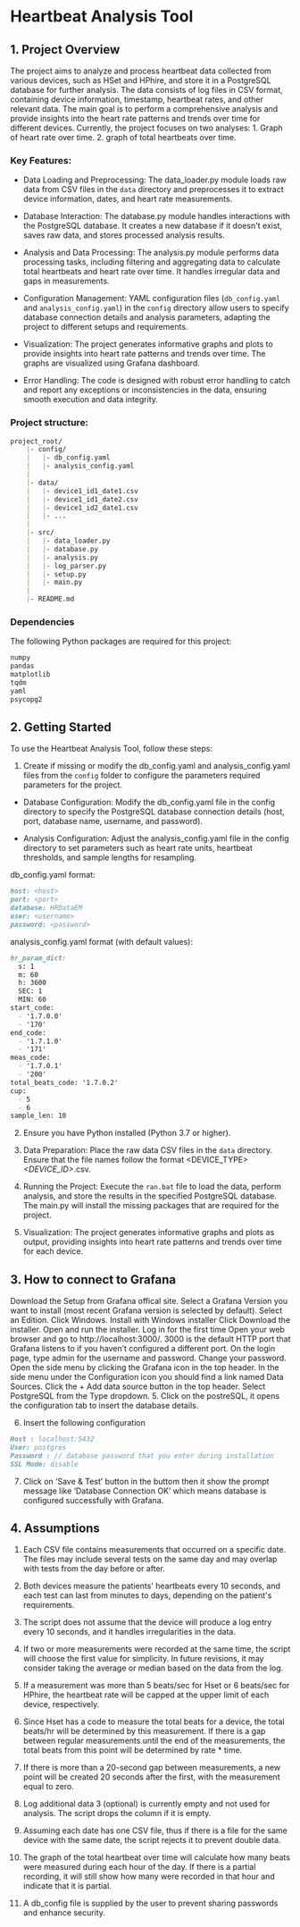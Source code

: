 # Heartbeat Analysis Tool

## 1. Project Overview
The project aims to analyze and process heartbeat data collected from various devices, such as HSet and HPhire, and store it in a PostgreSQL database for further analysis. The data consists of log files in CSV format, containing device information, timestamp, heartbeat rates, and other relevant data. The main goal is to perform a comprehensive analysis and provide insights into the heart rate patterns and trends over time for different devices. Currently, the project focuses on two analyses: 1. Graph of heart rate over time. 2. graph of total heartbeats over time.

### Key Features:

* Data Loading and Preprocessing: The data_loader.py module loads raw data from CSV files in the `data` directory and preprocesses it to extract device information, dates, and heart rate measurements.

* Database Interaction: The database.py module handles interactions with the PostgreSQL database. It creates a new database if it doesn't exist, saves raw data, and stores processed analysis results.

* Analysis and Data Processing: The analysis.py module performs data processing tasks, including filtering and aggregating data to calculate total heartbeats and heart rate over time. It handles irregular data and gaps in measurements.

* Configuration Management: YAML configuration files (`db_config.yaml` and `analysis_config.yaml`) in the `config` directory allow users to specify database connection details and analysis parameters, adapting the project to different setups and requirements.

* Visualization: The project generates informative graphs and plots to provide insights into heart rate patterns and trends over time. The graphs are visualized using Grafana dashboard.

* Error Handling: The code is designed with robust error handling to catch and report any exceptions or inconsistencies in the data, ensuring smooth execution and data integrity.

### Project structure:
```md
project_root/
    |- config/
    |   |- db_config.yaml
    |   |- analysis_config.yaml
    |
    |- data/
    |   |- device1_id1_date1.csv
    |   |- device1_id1_date2.csv
    |   |- device1_id2_date1.csv
    |   |- ...
    |
    |- src/
    |   |- data_loader.py
    |   |- database.py
    |   |- analysis.py
    |   |- log_parser.py
    |   |- setup.py
    |   |- main.py
    |
    |- README.md
```
### Dependencies
The following Python packages are required for this project:
```md
numpy
pandas
matplotlib
tqdm
yaml
psycopg2
```
## 2. Getting Started
To use the Heartbeat Analysis Tool, follow these steps:

1. Create if missing or modify the db_config.yaml and analysis_config.yaml files from the `config` folder to configure the parameters required parameters for the project.
* Database Configuration: Modify the db_config.yaml file in the config directory to specify the PostgreSQL database connection details (host, port, database name, username, and password).

* Analysis Configuration: Adjust the analysis_config.yaml file in the config directory to set parameters such as heart rate units, heartbeat thresholds, and sample lengths for resampling.

db_config.yaml format:
```md
host: <host>
port: <port>
database: HRDataEM
user: <username>
password: <password>
```
analysis_config.yaml format (with default values):
```md
hr_param_dict:
  s: 1
  m: 60
  h: 3600
  SEC: 1
  MIN: 60
start_code:
  - '1.7.0.0'
  - '170'
end_code:
  - '1.7.1.0'
  - '171'
meas_code:
  - '1.7.0.1'
  - '200'
total_beats_code: '1.7.0.2'
cup:
  - 5
  - 6
sample_len: 10
```

2. Ensure you have Python installed (Python 3.7 or higher).

3. Data Preparation: Place the raw data CSV files in the `data` directory. Ensure that the file names follow the format <DEVICE_TYPE>_<DEVICE_ID>_<DATE>.csv.

4. Running the Project: Execute the `ran.bat` file to load the data, perform analysis, and store the results in the specified PostgreSQL database. The main.py will install the missing packages that are required for the project.

5. Visualization: The project generates informative graphs and plots as output, providing insights into heart rate patterns and trends over time for each device. 

## 3. How to connect to Grafana
  Download the Setup from Grafana offical site.
  Select a Grafana Version you want to install (most recent Grafana version is selected by default).
  Select an Edition.
  Click Windows.
  Install with Windows installer
  Click Download the installer.
  Open and run the installer.
  Log in for the first time
  Open your web browser and go to http://localhost:3000/. 3000 is the default HTTP port that Grafana listens to if you haven’t configured a different port.
  On the login page, type admin for the username and password.
  Change your password.
Open the side menu by clicking the Grafana icon in the top header.
In the side menu under the Configuration icon you should find a link named Data Sources.
Click the + Add data source button in the top header.
Select PostgreSQL from the Type dropdown.
5. Click on the postreSQL, it opens the configuration tab to insert the database details.

6. Insert the following configuration
```md
Host : localhost:5432
User: postgres
Password : // database password that you enter during installation
SSL Mode: disable
```
7. Click on ‘Save & Test’ button in the buttom then it show the prompt message like ‘Database Connection OK’ which means database is configured successfully with Grafana.

## 4. Assumptions
1. Each CSV file contains measurements that occurred on a specific date. The files may include several tests on the same day and may overlap with tests from the day before or after.

2. Both devices measure the patients' heartbeats every 10 seconds, and each test can last from minutes to days, depending on the patient's requirements.

3. The script does not assume that the device will produce a log entry every 10 seconds, and it handles irregularities in the data.

4. If two or more measurements were recorded at the same time, the script will choose the first value for simplicity. In future revisions, it may consider taking the average or median based on the data from the log.

5. If a measurement was more than 5 beats/sec for Hset or 6 beats/sec for HPhire, the heartbeat rate will be capped at the upper limit of each device, respectively.

6. Since Hset has a code to measure the total beats for a device, the total beats/hr will be determined by this measurement. If there is a gap between regular measurements until the end of the measurements, the total beats from this point will be determined by rate * time.

7. If there is more than a 20-second gap between measurements, a new point will be created 20 seconds after the first, with the measurement equal to zero.

8. Log additional data 3 (optional) is currently empty and not used for analysis. The script drops the column if it is empty.

9. Assuming each date has one CSV file, thus if there is a file for the same device with the same date, the script rejects it to prevent double data.

10. The graph of the total heartbeat over time will calculate how many beats were measured during each hour of the day. If there is a partial recording, it will still show how many were recorded in that hour and indicate that it is partial.

11. A db_config file is supplied by the user to prevent sharing passwords and enhance security.


